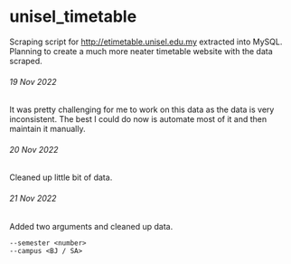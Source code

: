# unisel_timetable
Scraping script for http://etimetable.unisel.edu.my extracted into MySQL. Planning to create a much more neater timetable website with the data scraped.


###### 19 Nov 2022
It was pretty challenging for me to work on this data as the data is very inconsistent. The best I could do now is automate most of it 
and then maintain it manually.

###### 20 Nov 2022
Cleaned up little bit of data.

###### 21 Nov 2022
Added two arguments and cleaned up data.
```
--semester <number>
--campus <BJ / SA>
```
